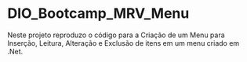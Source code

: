 # DIO_Bootcamp_MRV_Menu
Neste projeto reproduzo o código para a Criação de um Menu para Inserção, Leitura, Alteração e Exclusão de itens em um menu criado em .Net. 
